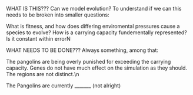 WHAT IS THIS???
Can we model evolution? To understand if we can this needs to be broken into smaller questions:

What is fitness, and how does differing enviromental pressures cause a species to evolve?
How is a carrying capacity fundementally represented? Is it constant within errorN

WHAT NEEDS TO BE DONE???
Always something, among that:

The pangolins are being overly punished for exceeding the carrying capacity.
Genes do not have much effect on the simulation as they should.
The regions are not distinct.\n

The Pangolins are currently _______ (not alright)
